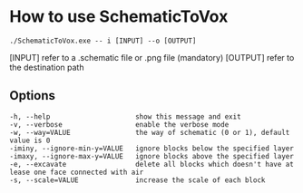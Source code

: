 # How to use SchematicToVox

`./SchematicToVox.exe -- i [INPUT] --o [OUTPUT]`

[INPUT] refer to a .schematic file or .png file (mandatory)
[OUTPUT] refer to the destination path

## Options

```
-h, --help                     show this message and exit
-v, --verbose                  enable the verbose mode
-w, --way=VALUE                the way of schematic (0 or 1), default value is 0
-iminy, --ignore-min-y=VALUE   ignore blocks below the specified layer
-imaxy, --ignore-max-y=VALUE   ignore blocks above the specified layer
-e, --excavate                 delete all blocks which doesn't have at lease one face connected with air
-s, --scale=VALUE              increase the scale of each block  
  ```
